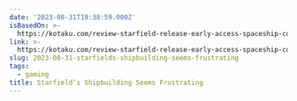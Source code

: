 ```yaml
---
date: '2023-08-31T19:38:59.000Z'
isBasedOn: >-
  https://kotaku.com/review-starfield-release-early-access-spaceship-combat-1850793154
link: >-
  https://kotaku.com/review-starfield-release-early-access-spaceship-combat-1850793154
slug: 2023-08-31-starfields-shipbuilding-seems-frustrating
tags:
  - gaming
title: Starfield’s Shipbuilding Seems Frustrating
---
```


